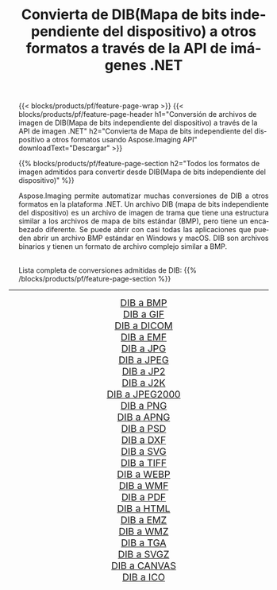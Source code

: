 ﻿---
title: Convierta de DIB(Mapa de bits independiente del dispositivo) a otros formatos a través de la API de imágenes .NET 
weight: 3920
url: /es/net/conversion/from/dib 
lang: es
langdirlevel: 2
locales: zh-hans,ja,it,ru,de,es,fr,nl,id,lt,pl,pt,vi,tr,ko,zh-hant,ar,hi,th,sv,cs,uk,he
description: Usando Aspose.Imaging puede convertir fácilmente de DIB(Mapa de bits independiente del dispositivo) a otros formatos
---

{{< blocks/products/pf/feature-page-wrap >}}
{{< blocks/products/pf/feature-page-header h1="Conversión de archivos de imagen de DIB(Mapa de bits independiente del dispositivo) a través de la API de imagen .NET" h2="Convierta de Mapa de bits independiente del dispositivo a otros formatos usando Aspose.Imaging API" downloadText="Descargar" >}}


{{% blocks/products/pf/feature-page-section  h2="Todos los formatos de imagen admitidos para convertir desde DIB(Mapa de bits independiente del dispositivo)" %}}
<p align=justify>Aspose.Imaging permite automatizar muchas conversiones de DIB a otros formatos en la plataforma .NET. Un archivo DIB (mapa de bits independiente del dispositivo) es un archivo de imagen de trama que tiene una estructura similar a los archivos de mapa de bits estándar (BMP), pero tiene un encabezado diferente. Se puede abrir con casi todas las aplicaciones que pueden abrir un archivo BMP estándar en Windows y macOS. DIB son archivos binarios y tienen un formato de archivo complejo similar a BMP.</p>
<br/>
Lista completa de conversiones admitidas de DIB:
{{% /blocks/products/pf/feature-page-section %}}
<div class="container-fluid productfamilypage bg-gray">
    <div class="convertypes bg-gray agp-content section">
        <div class="container">
		<hr style="margin-left:-20px;"/>
		<div class="row other-converters" style="gap: 10px;font-size: 19px;text-align:center;">
		    <div class='col-md-2 other-converter remove-lp remove-rp'><a href="/imaging/es/net/conversion/dib-to-bmp" style="padding:15px;">DIB a BMP</a></div><div class='col-md-2 other-converter remove-lp remove-rp'><a href="/imaging/es/net/conversion/dib-to-gif" style="padding:15px;">DIB a GIF</a></div><div class='col-md-2 other-converter remove-lp remove-rp'><a href="/imaging/es/net/conversion/dib-to-dicom" style="padding:15px;">DIB a DICOM</a></div><div class='col-md-2 other-converter remove-lp remove-rp'><a href="/imaging/es/net/conversion/dib-to-emf" style="padding:15px;">DIB a EMF</a></div><div class='col-md-2 other-converter remove-lp remove-rp'><a href="/imaging/es/net/conversion/dib-to-jpg" style="padding:15px;">DIB a JPG</a></div><div class='col-md-2 other-converter remove-lp remove-rp'><a href="/imaging/es/net/conversion/dib-to-jpeg" style="padding:15px;">DIB a JPEG</a></div><div class='col-md-2 other-converter remove-lp remove-rp'><a href="/imaging/es/net/conversion/dib-to-jp2" style="padding:15px;">DIB a JP2</a></div><div class='col-md-2 other-converter remove-lp remove-rp'><a href="/imaging/es/net/conversion/dib-to-j2k" style="padding:15px;">DIB a J2K</a></div><div class='col-md-2 other-converter remove-lp remove-rp'><a href="/imaging/es/net/conversion/dib-to-jpeg2000" style="padding:15px;">DIB a JPEG2000</a></div><div class='col-md-2 other-converter remove-lp remove-rp'><a href="/imaging/es/net/conversion/dib-to-png" style="padding:15px;">DIB a PNG</a></div><div class='col-md-2 other-converter remove-lp remove-rp'><a href="/imaging/es/net/conversion/dib-to-apng" style="padding:15px;">DIB a APNG</a></div><div class='col-md-2 other-converter remove-lp remove-rp'><a href="/imaging/es/net/conversion/dib-to-psd" style="padding:15px;">DIB a PSD</a></div><div class='col-md-2 other-converter remove-lp remove-rp'><a href="/imaging/es/net/conversion/dib-to-dxf" style="padding:15px;">DIB a DXF</a></div><div class='col-md-2 other-converter remove-lp remove-rp'><a href="/imaging/es/net/conversion/dib-to-svg" style="padding:15px;">DIB a SVG</a></div><div class='col-md-2 other-converter remove-lp remove-rp'><a href="/imaging/es/net/conversion/dib-to-tiff" style="padding:15px;">DIB a TIFF</a></div><div class='col-md-2 other-converter remove-lp remove-rp'><a href="/imaging/es/net/conversion/dib-to-webp" style="padding:15px;">DIB a WEBP</a></div><div class='col-md-2 other-converter remove-lp remove-rp'><a href="/imaging/es/net/conversion/dib-to-wmf" style="padding:15px;">DIB a WMF</a></div><div class='col-md-2 other-converter remove-lp remove-rp'><a href="/imaging/es/net/conversion/dib-to-pdf" style="padding:15px;">DIB a PDF</a></div><div class='col-md-2 other-converter remove-lp remove-rp'><a href="/imaging/es/net/conversion/dib-to-html" style="padding:15px;">DIB a HTML</a></div><div class='col-md-2 other-converter remove-lp remove-rp'><a href="/imaging/es/net/conversion/dib-to-emz" style="padding:15px;">DIB a EMZ</a></div><div class='col-md-2 other-converter remove-lp remove-rp'><a href="/imaging/es/net/conversion/dib-to-wmz" style="padding:15px;">DIB a WMZ</a></div><div class='col-md-2 other-converter remove-lp remove-rp'><a href="/imaging/es/net/conversion/dib-to-tga" style="padding:15px;">DIB a TGA</a></div><div class='col-md-2 other-converter remove-lp remove-rp'><a href="/imaging/es/net/conversion/dib-to-svgz" style="padding:15px;">DIB a SVGZ</a></div><div class='col-md-2 other-converter remove-lp remove-rp'><a href="/imaging/es/net/conversion/dib-to-canvas" style="padding:15px;">DIB a CANVAS</a></div><div class='col-md-2 other-converter remove-lp remove-rp'><a href="/imaging/es/net/conversion/dib-to-ico" style="padding:15px;">DIB a ICO</a></div>
                </div>
        </div>
    </div>
</div>
<br/>

